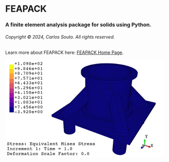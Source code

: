 # FEAPACK

### A finite element analysis package for solids using Python.

###### Copyright © 2024, Carlos Souto. All rights reserved.

Learn more about FEAPACK here: [FEAPACK Home Page](https://carlos-souto.github.io/FEAPACK/).

![Example](https://github.com/carlos-souto/FEAPACK/blob/master/docs/resources/example_c.gif)
